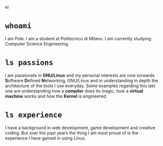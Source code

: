 ei

# `whoami`
I am Pole. I am a student at Politecnico di Milano. I am currently studying Computer Science Engineering. 

# `ls passions`
I am passionate in **GNU/Linux** and my personal interests are now torwards **S**oftware **D**efined **N**etworking, GNU/Linux and in understanding in depth the architecture of the tools I use everyday. Some examples regarding this last one are understanding how a **compiler** does its magic, how a **virtual machine** works and how the **Kernel** is engineered. 

# `ls experience`
I have a background in web development, game development and creative coding. 
But over the past years the thing I am most proud of is the experience I have gained in using Linux.
